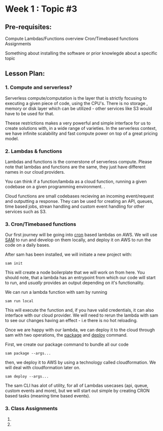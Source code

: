 # Week 1 : Topic #3

## Pre-requisites:

Compute
Lambdas/Functions overview
Cron/Timebased functions
Assignments

Something about installing the software or prior knowlegde about a specific topic

## Lesson Plan:

### 1. Compute and serverless?

Serverless compute/computation is the layer that is strictly focusing to executing a given piece of code, using the CPU's. There is no storage , memory or disk layer which can be utilized - other services like S3 would have to be used for that.

Theese restrictions makes a very powerful and simple interface for us to create solutions with, in a wide range of varieties. In the serverless context, we have infinite scalability and fast compute power on top of a great pricing model.

### 2. Lambdas & functions

Lambdas and functions is the cornerstone of serverless compute. Please note that lambdas and functions are the same, they just have different names in our cloud providers.

You can think if a function/lambda as a cloud function, running a given codebase on a given programming environment. .

Cloud functions are small codebases recieving an incoming event/request and outputting a response. They can be used for creating an API, queues, time based jobs, strean handling and custom event handling for other services such as S3.

### 3. Cron/Timebased functions

Our first journey will be going into [cron](https://en.wikipedia.org/wiki/Cron) based lambdas on AWS. We will use [SAM](https://docs.aws.amazon.com/serverless-application-model/latest/developerguide/serverless-sam-cli-install.html) to run and develop on them locally, and deploy it on AWS to run the code on a daily bases.

After sam has been installed, we will initiate a new project with:

`sam init`

This will create a node boilerplate that we will work on from here. You should note, that a lambda has an entrypoint from which our code will start to run, and _usually_ provides an output depending on it's functionality.

We can run a lambda function with sam by running

`sam run local`

This will execute the function and, if you have valid credentials, it can also interface with our cloud provider. We will need to rerun the lambda with sam to see our changes having an effect - i.e there is no hot reloading.

Once we are happy with our lambda, we can deploy it to the cloud through sam with two operations, the [package](https://docs.aws.amazon.com/serverless-application-model/latest/developerguide/sam-cli-command-reference-sam-package.html) and [deploy](https://docs.aws.amazon.com/serverless-application-model/latest/developerguide/sam-cli-command-reference-sam-deploy.html) command.

First, we create our package command to bundle all our code

`sam package --args...`

then, we deploy it to AWS by using a technology called cloudformation. We will deal with cloudformation later on.

`sam deploy --args...`

The sam CLI has alot of utility, for all of Lambdas usecases (api, queue, custom events and more), but we will start out simple by creating CRON based tasks (meaning time based events).

### 3. Class Assignments

1.
2.
